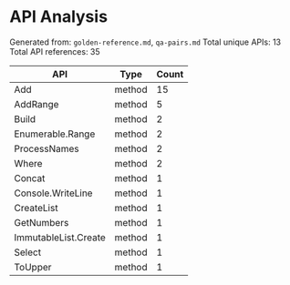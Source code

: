 # API Analysis

Generated from: `golden-reference.md`, `qa-pairs.md`
Total unique APIs: 13
Total API references: 35

| API | Type | Count |
|-----|------|-------|
| Add | method | 15 |
| AddRange | method | 5 |
| Build | method | 2 |
| Enumerable.Range | method | 2 |
| ProcessNames | method | 2 |
| Where | method | 2 |
| Concat | method | 1 |
| Console.WriteLine | method | 1 |
| CreateList | method | 1 |
| GetNumbers | method | 1 |
| ImmutableList.Create | method | 1 |
| Select | method | 1 |
| ToUpper | method | 1 |

